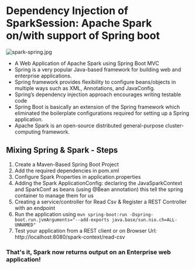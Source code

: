 # Dependency Injection of SparkSession: Apache Spark on/with support of Spring boot
![spark-spring.jpg](spark-spring.jpg)
* A Web Application of Apache Spark using Spring Boot MVC
* Spring is a very popular Java-based framework for building web and enterprise applications.
* Spring framework provides flexibility to configure beans/objects in multiple ways such as XML, Annotations, and JavaConfig.
* Spring’s dependency injection approach encourages writing testable code
* Spring Boot is basically an extension of the Spring framework which eliminated the boilerplate configurations required for setting up a Spring application.
* Apache Spark is an open-source distributed general-purpose cluster-computing framework.

## Mixing Spring & Spark - Steps
1. Create a Maven-Based Spring Boot Project
2. Add the required dependencies in pom.xml
3. Configure Spark Properties in application.properties
4. Adding the Spark ApplicationConfig: declaring the JavaSparkContext and SparkConf as beans (using @Bean annotation) this tell the spring container to manage them for us
5. Creating a service/controller for Read Csv & Register a REST Controller with an endpoint
6. Run the application using `mvn spring-boot:run -Dspring-boot.run.jvmArguments="--add-exports java.base/sun.nio.ch=ALL-UNNAMED"`
7. Test your application from a REST client or on Browser
   Url: http://localhost:8080/spark-context/read-csv

### That's it, Spark now returns output on an Enterprise web application!
